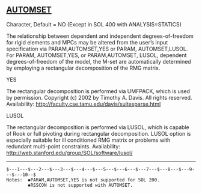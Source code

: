 ## [AUTOMSET](https://help.hexagonmi.com/bundle/MSC_Nastran_2022.4/page/Nastran_Combined_Book/qrg/parameters/TOC.AUTOMSET.xhtml)

Character, Default = NO (Except in SOL 400 with ANALYSIS=STATICS)

The relationship between dependent and independent degrees-of-freedom for rigid elements and MPCs may be altered from the user’s input specification via PARAM,AUTOMSET,YES or PARAM, AUTOMSET,LUSOL. For PARAM, AUTOMSET,YES, or PARAM,AUTOMSET, LUSOL, dependent degrees-of-freedom of the model, the M-set are automatically determined by employing a rectangular decomposition of the RMG matrix. 

YES

The rectangular decomposition is performed via UMFPACK, which is used by permission. Copyright (c) 2002 by Timothy A. Davis. All rights reserved. Availability: http://faculty.cse.tamu.edu/davis/suitesparse.html

LUSOL

The rectangular decomposition is performed via LUSOL, which is capable of Rook or full pivoting during rectangular decomposition. LUSOL option is especially suitable for ill conditioned RMG matrix or problems with redundant multi-point constraints. Availability: http://web.stanford.edu/group/SOL/software/lusol/

--------------------

```nastran
$---1---$---2---$---3---$---4---$---5---$---6---$---7---$---8---$---9---$---10--$
Notes:  ◾PARAM,AUTOMSET,YES is not supported for SOL 200.
        ◾RSSCON is not supported with AUTOMSET.
```
